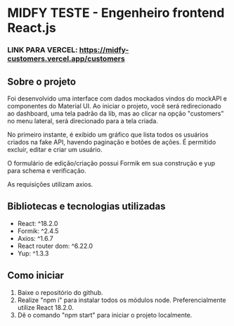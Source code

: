 # MIDFY TESTE - Engenheiro frontend React.js

### LINK PARA VERCEL: https://midfy-customers.vercel.app/customers

## Sobre o projeto

Foi desenvolvido uma interface com dados mockados vindos do mockAPI e componentes do Material UI. Ao iniciar o projeto, você será redirecionado ao dashboard, uma tela padrão da lib, mas ao clicar na opção "customers" no menu lateral, será direcionado para a tela criada. 

No primeiro instante, é exibido um gráfico que lista todos os usuários criados na fake API, havendo paginação e botões de ações. É permitido excluir, editar e criar um usuário. 

O formulário de edição/criação possui Formik em sua construção e yup para schema e verificação. 

As requisições utilizam axios.

## Bibliotecas e tecnologias utilizadas
- React: ^18.2.0
- Formik: ^2.4.5
- Axios: ^1.6.7
- React router dom: ^6.22.0
- Yup: ^1.3.3

## Como iniciar

1. Baixe o repositório do github.
2. Realize "npm i" para instalar todos os módulos node. Preferencialmente utilize React 18.2.0.
3. Dê o comando "npm start" para iniciar o projeto localmente. 